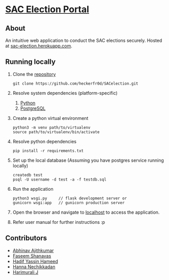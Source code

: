 <!-- SAC Election Portal - DBMS Project submitted by Group 17 (Abhinav, Faseem, Hadif, Hanna, Harimurali) -->
# [SAC Election Portal](https://github.com/heckerfr0d/SACelection)

## About

An intuitive web application to conduct the SAC elections securely.
Hosted at [sac-election.herokuapp.com](https://sac-election.herokuapp.com).

## Running locally

1. Clone the [repository](https://github.com/heckerfr0d/SACelection)

    ```console
    git clone https://github.com/heckerfr0d/SACelection.git
    ```

2. Resolve system dependencies (platform-specific)

   1. [Python](https://www.python.org/downloads)
   2. [PostgreSQL](https://www.postgresql.org/download/)

3. Create a python virtual environment

    ```console
    python3 -m venv path/to/virtualenv
    source path/to/virtualenv/bin/activate
    ```

4. Resolve python dependencies

    ```console
    pip install -r requirements.txt
    ```

5. Set up the local database (Assuming you have postgres service running locally)

    ```console
    createdb test
    psql -U username -d test -a -f testdb.sql
    ```

6. Run the application

    ```console
    python3 wsgi.py     // flask development server or
    gunicorn wsgi:app   // gunicorn production server
    ```

7. Open the browser and navigate to [localhost](http://localhost:5000/) to access the application.
8. Refer user manual for further instructions :p

## Contributors

- [Abhinav Ajithkumar](https://github.com/abhinav-ajith)
- [Faseem Shanavas](https://github.com/faseem619)
- [Hadif Yassin Hameed](https://github.com/heckerfr0d)
- [Hanna Nechikkadan](https://github.com/hanna13n)
- [Harimurali J](https://github.com/randomdeveloper7)
